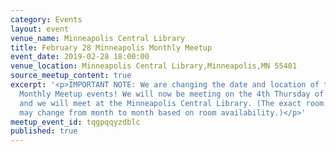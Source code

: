 ```yaml
---
category: Events
layout: event
venue_name: Minneapolis Central Library
title: February 28 Minneapolis Monthly Meetup
event_date: 2019-02-28 18:00:00
venue_location: Minneapolis Central Library,Minneapolis,MN 55401
source_meetup_content: true
excerpt: '<p>IMPORTANT NOTE: We are changing the date and location of the Minneapolis
  Monthly Meetup events! We will now be meeting on the 4th Thursday of the month,
  and we will meet at the Minneapolis Central Library. (The exact room in the library
  may change from month to month based on room availability.)</p>'
meetup_event_id: tqgpqqyzdblc
published: true
---
```

